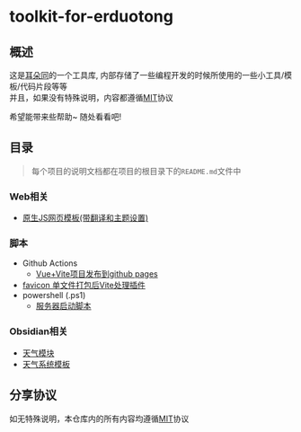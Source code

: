 # toolkit-for-erduotong

## 概述

这是[耳朵同](https://github.com/erduotong)的一个工具库,
内部存储了一些编程开发的时候所使用的一些小工具/模板/代码片段等等   
并且，如果没有特殊说明，内容都遵循[MIT](./LICENSE)协议

希望能带来些帮助~  随处看看吧!

## 目录

> 每个项目的说明文档都在项目的根目录下的`README.md`文件中

### Web相关



* [原生JS网页模板(带翻译和主题设置)](./web/template/native_JS_web_templates_(with_i18n_and_theme_settings)/README.md)


### 脚本

* Github Actions
    * [Vue+Vite项目发布到github pages](./web/scripts/github_actions/vite+vue_githubPages/README.md)
* [favicon 单文件打包后Vite处理插件](./web/scripts/inline_favicon/readme.md)
* powershell (.ps1)
    * [服务器启动脚本](./web/scripts/powershell/server_launcher/readme.md)


### Obsidian相关

- [天气模块](./obsidian/weatherModule/readme.md)
- [天气系统模板](./obsidian/WeatherTemplate/README.md)
## 分享协议

如无特殊说明，本仓库内的所有内容均遵循[MIT](./LICENSE)协议
